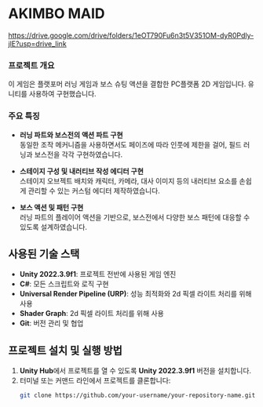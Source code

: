 # AKIMBO MAID
https://drive.google.com/drive/folders/1eOT790Fu6n3t5V351OM-dyR0Pdly-jlE?usp=drive_link

### 프로젝트 개요
이 게임은 플랫포머 러닝 게임과 보스 슈팅 액션을 결합한 PC플랫폼 2D 게임입니다. 유니티를 사용하여 구현했습니다.

### 주요 특징

- **러닝 파트와 보스전의 액션 파트 구현**  
  동일한 조작 메커니즘을 사용하면서도 페이즈에 따라 인풋에 제한을 걸어, 필드 러닝과 보스전을 각각 구현하였습니다.

- **스테이지 구성 및 내러티브 작성 에디터 구현**  
  스테이지 오브젝트 배치와 캐릭터, 카메라, 대사 이미지 등의 내러티브 요소를 손쉽게 관리할 수 있는 커스텀 에디터 제작하였습니다.

- **보스 액션 및 패턴 구현**  
  러닝 파트의 플레이어 액션을 기반으로, 보스전에서 다양한 보스 패턴에 대응할 수 있도록 설계하였습니다.


## 사용된 기술 스택
- **Unity 2022.3.9f1**: 프로젝트 전반에 사용된 게임 엔진
- **C#**: 모든 스크립트와 로직 구현
- **Universal Render Pipeline (URP)**: 성능 최적화와 2d 픽셀 라이트 처리를 위해 사용
- **Shader Graph**: 2d 픽셀 라이트 처리를 위해 사용
- **Git**: 버전 관리 및 협업

## 프로젝트 설치 및 실행 방법

1. **Unity Hub**에서 프로젝트를 열 수 있도록 **Unity 2022.3.9f1** 버전을 설치합니다.
2. 터미널 또는 커맨드 라인에서 프로젝트를 클론합니다:
   ```bash
   git clone https://github.com/your-username/your-repository-name.git
